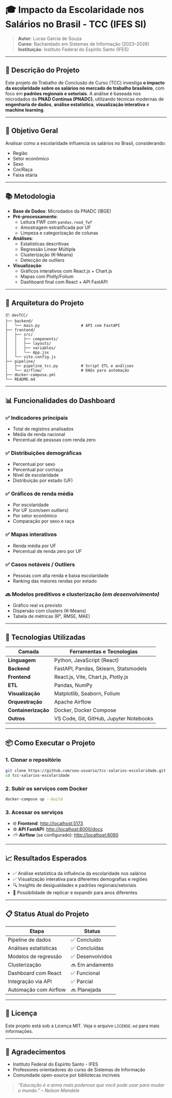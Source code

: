 # 🎓 Impacto da Escolaridade nos Salários no Brasil - TCC (IFES SI)

> **Autor**: Lucas Garcia de Souza  
> **Curso**: Bacharelado em Sistemas de Informação (2023–2026)  
> **Instituição**: Instituto Federal do Espírito Santo (IFES)

---

## 📌 Descrição do Projeto

Este projeto de Trabalho de Conclusão de Curso (TCC) investiga **o impacto da escolaridade sobre os salários no mercado de trabalho brasileiro**, com foco em **padrões regionais e setoriais**. A análise é baseada nos microdados da **PNAD Contínua (PNADC)**, utilizando técnicas modernas de **engenharia de dados**, **análise estatística**, **visualização interativa** e **machine learning**.

---

## 🎯 Objetivo Geral

Analisar como a escolaridade influencia os salários no Brasil, considerando:

- Região  
- Setor econômico  
- Sexo  
- Cor/Raça  
- Faixa etária  

---

## 📚 Metodologia

- **Base de Dados**: Microdados da PNADC (IBGE)  
- **Pré-processamento**:
  - Leitura FWF com `pandas.read_fwf`
  - Amostragem estratificada por UF
  - Limpeza e categorização de colunas
- **Análises**:
  - Estatísticas descritivas
  - Regressão Linear Múltipla
  - Clusterização (K-Means)
  - Detecção de outliers
- **Visualização**:
  - Gráficos interativos com React.js + Chart.js
  - Mapas com Plotly/Folium
  - Dashboard final com React + API FastAPI

---

## 🧱 Arquitetura do Projeto

```
📦 devTCC/
├── backend/
│   └── main.py                  # API com FastAPI
├── frontend/
│   ├── src/
│   │   ├── components/
│   │   ├── layouts/
│   │   ├── variables/
│   │   └── App.jsx
│   └── vite.config.js
├── pipeline/
│   ├── pipeline_tcc.py          # Script ETL e análises
│   └── airflow/                 # DAGs para automação
├── docker-compose.yml
└── README.md
```

---

## 📊 Funcionalidades do Dashboard

### ✅ Indicadores principais
- Total de registros analisados  
- Média de renda nacional  
- Percentual de pessoas com renda zero  

### ✅ Distribuições demográficas
- Percentual por sexo  
- Percentual por cor/raça  
- Nível de escolaridade  
- Distribuição por estado (UF)  

### ✅ Gráficos de renda média
- Por escolaridade  
- Por UF (com/sem outliers)  
- Por setor econômico  
- Comparação por sexo e raça  

### ✅ Mapas interativos
- Renda média por UF  
- Percentual de renda zero por UF  

### ✅ Casos notáveis / Outliers
- Pessoas com alta renda e baixa escolaridade  
- Ranking das maiores rendas por estado  

### 🔜 Modelos preditivos e clusterização *(em desenvolvimento)*
- Gráfico real vs previsto  
- Dispersão com clusters (K-Means)  
- Tabela de métricas (R², RMSE, MAE)  

---

## 🚀 Tecnologias Utilizadas

| Camada          | Ferramentas e Tecnologias                      |
|-----------------|------------------------------------------------|
| **Linguagem**    | Python, JavaScript (React)                    |
| **Backend**      | FastAPI, Pandas, Sklearn, Statsmodels         |
| **Frontend**     | React.js, Vite, Chart.js, Plotly.js           |
| **ETL**          | Pandas, NumPy                                 |
| **Visualização** | Matplotlib, Seaborn, Folium                   |
| **Orquestração** | Apache Airflow                                |
| **Containerização** | Docker, Docker Compose                    |
| **Outros**       | VS Code, Git, GitHub, Jupyter Notebooks       |

---

## 📦 Como Executar o Projeto

### 1. Clonar o repositório

```bash
git clone https://github.com/seu-usuario/tcc-salarios-escolaridade.git
cd tcc-salarios-escolaridade
```

### 2. Subir os serviços com Docker

```bash
docker-compose up --build
```

### 3. Acessar os serviços

- 🌐 **Frontend**: [http://localhost:5173](http://localhost:5173)  
- ⚙️ **API FastAPI**: [http://localhost:8000/docs](http://localhost:8000/docs)  
- ⛅ **Airflow** (se configurado): [http://localhost:8080](http://localhost:8080)  

---

## 📈 Resultados Esperados

- ✅ Análise estatística da influência da escolaridade nos salários  
- ✅ Visualização interativa para diferentes demografias e regiões  
- 🔍 Insights de desigualdades e padrões regionais/setoriais  
- 🔄 Possibilidade de replicar e expandir para anos diferentes  

---

## 📋 Status Atual do Projeto

| Etapa                     | Status       |
|--------------------------|--------------|
| Pipeline de dados        | ✅ Concluído  |
| Análises estatísticas    | ✅ Concluídas |
| Modelos de regressão     | ✅ Desenvolvidos |
| Clusterização            | 🔜 Em andamento |
| Dashboard com React      | ✅ Funcional  |
| Integração via API       | ✅ Parcial    |
| Automação com Airflow    | 🔜 Planejada  |

---

## 📌 Licença

Este projeto está sob a Licença MIT. Veja o arquivo `LICENSE.md` para mais informações.

---

## 🤝 Agradecimentos

- Instituto Federal do Espírito Santo - IFES  
- Professores orientadores do curso de Sistemas de Informação  
- Comunidade open-source por bibliotecas incríveis  

> _“Educação é a arma mais poderosa que você pode usar para mudar o mundo.” – Nelson Mandela_